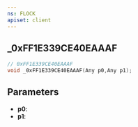 ```yaml
---
ns: FLOCK
apiset: client
---
```

## _0xFF1E339CE40EAAAF

```c
// 0xFF1E339CE40EAAAF
void _0xFF1E339CE40EAAAF(Any p0,Any p1);
```


## Parameters
* **p0**:
* **p1**: